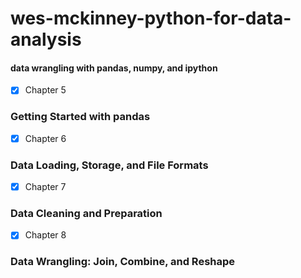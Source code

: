 # wes-mckinney-python-for-data-analysis     
#### data wrangling with pandas, numpy, and ipython            
- [X] Chapter 5
### Getting Started with pandas  
- [X] Chapter 6   
### Data Loading, Storage, and File Formats  
- [X] Chapter 7
### Data Cleaning and Preparation  
- [X] Chapter 8
### Data Wrangling: Join, Combine, and Reshape
  
 
  
